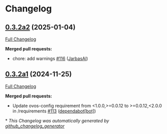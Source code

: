 # Changelog

## [0.3.2a2](https://github.com/OpenVoiceOS/ovos-audio/tree/0.3.2a2) (2025-01-04)

[Full Changelog](https://github.com/OpenVoiceOS/ovos-audio/compare/0.3.2a1...0.3.2a2)

**Merged pull requests:**

- chore: add warnings [\#116](https://github.com/OpenVoiceOS/ovos-audio/pull/116) ([JarbasAl](https://github.com/JarbasAl))

## [0.3.2a1](https://github.com/OpenVoiceOS/ovos-audio/tree/0.3.2a1) (2024-11-25)

[Full Changelog](https://github.com/OpenVoiceOS/ovos-audio/compare/0.3.1...0.3.2a1)

**Merged pull requests:**

- Update ovos-config requirement from \<1.0.0,\>=0.0.12 to \>=0.0.12,\<2.0.0 in /requirements [\#113](https://github.com/OpenVoiceOS/ovos-audio/pull/113) ([dependabot[bot]](https://github.com/apps/dependabot))



\* *This Changelog was automatically generated by [github_changelog_generator](https://github.com/github-changelog-generator/github-changelog-generator)*
